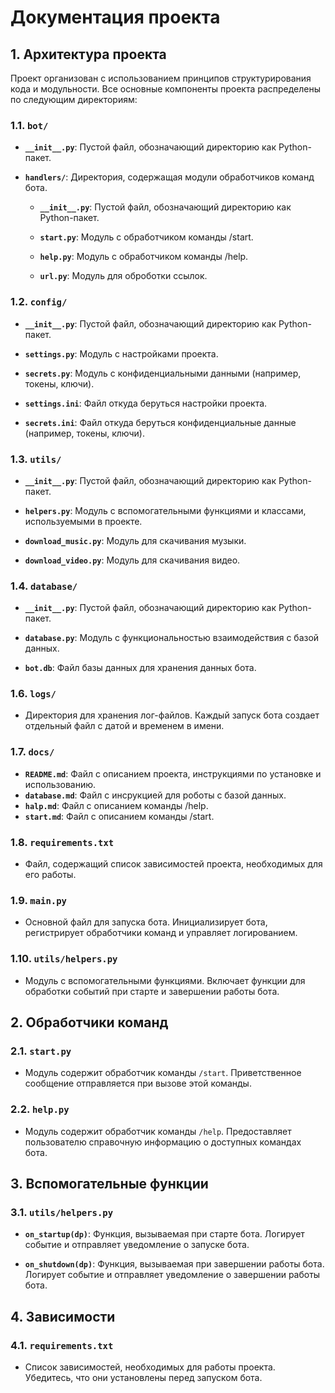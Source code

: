 # Документация проекта

## 1. Архитектура проекта

Проект организован с использованием принципов структурирования кода и модульности. Все основные компоненты проекта распределены по следующим директориям:

### 1.1. `bot/`

- **`__init__.py`**: Пустой файл, обозначающий директорию как Python-пакет.
  
- **`handlers/`**: Директория, содержащая модули обработчиков команд бота.

  - **`__init__.py`**: Пустой файл, обозначающий директорию как Python-пакет.
  
  - **`start.py`**: Модуль с обработчиком команды /start.
  
  - **`help.py`**: Модуль с обработчиком команды /help.
  
  - **`url.py`**: Модуль для оброботки ссылок. 

### 1.2. `config/`

- **`__init__.py`**: Пустой файл, обозначающий директорию как Python-пакет.

- **`settings.py`**: Модуль с настройками проекта.

- **`secrets.py`**: Модуль с конфиденциальными данными (например, токены, ключи).

- **`settings.ini`**: Файл откуда беруться настройки проекта.

- **`secrets.ini`**: Файл откуда беруться конфиденциальные данные (например, токены, ключи).

### 1.3. `utils/`

- **`__init__.py`**: Пустой файл, обозначающий директорию как Python-пакет.

- **`helpers.py`**: Модуль с вспомогательными функциями и классами, используемыми в проекте.

- **`download_music.py`**: Модуль для скачивания музыки.

- **`download_video.py`**: Модуль для скачивания видео.

### 1.4. `database/`

- **`__init__.py`**: Пустой файл, обозначающий директорию как Python-пакет.

- **`database.py`**: Модуль с функциональностью взаимодействия с базой данных.

- **`bot.db`**: Файл базы данных для хранения данных бота.


### 1.6. `logs/`

- Директория для хранения лог-файлов. Каждый запуск бота создает отдельный файл с датой и временем в имени.

### 1.7. `docs/`

- **`README.md`**: Файл с описанием проекта, инструкциями по установке и использованию.
- **`database.md`**: Файл с инсрукцией для роботы с базой данных.
- **`halp.md`**: Файл с описанием команды /help.
- **`start.md`**: Файл с описанием команды /start.

### 1.8. `requirements.txt`

- Файл, содержащий список зависимостей проекта, необходимых для его работы.

### 1.9. `main.py`

- Основной файл для запуска бота. Инициализирует бота, регистрирует обработчики команд и управляет логированием.

### 1.10. `utils/helpers.py`

- Модуль с вспомогательными функциями. Включает функции для обработки событий при старте и завершении работы бота.

## 2. Обработчики команд

### 2.1. `start.py`

- Модуль содержит обработчик команды `/start`. Приветственное сообщение отправляется при вызове этой команды.

### 2.2. `help.py`

- Модуль содержит обработчик команды `/help`. Предоставляет пользователю справочную информацию о доступных командах бота.

## 3. Вспомогательные функции

### 3.1. `utils/helpers.py`

- **`on_startup(dp)`**: Функция, вызываемая при старте бота. Логирует событие и отправляет уведомление о запуске бота.

- **`on_shutdown(dp)`**: Функция, вызываемая при завершении работы бота. Логирует событие и отправляет уведомление о завершении работы бота.

## 4. Зависимости

### 4.1. `requirements.txt`

- Список зависимостей, необходимых для работы проекта. Убедитесь, что они установлены перед запуском бота.